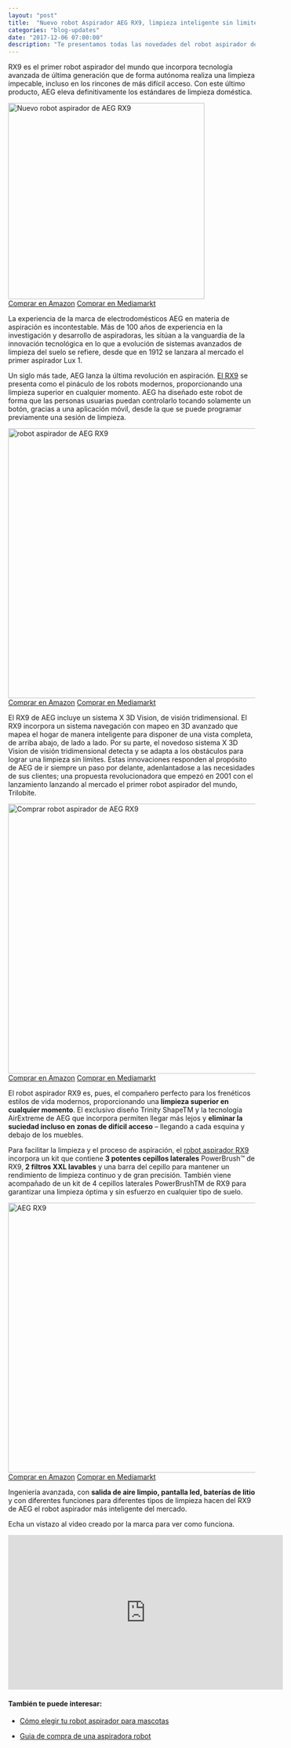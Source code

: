```yaml
---
layout: "post"
title:  "Nuevo robot Aspirador AEG RX9, limpieza inteligente sin limites"
categories: "blog-updates"
date: "2017-12-06 07:00:00"
description: "Te presentamos todas las novedades del robot aspirador de RX9 de AEG"
---
```


RX9 es el primer robot aspirador del mundo que incorpora tecnología avanzada de última generación que de forma autónoma realiza una limpieza impecable, incluso en los rincones de más difícil acceso. Con este último producto, AEG eleva definitivamente los estándares de limpieza doméstica.

<div class="text-center">
  <img src="{{ site.url }}/assets/img/aegrx9/170410_AEG_Osiris_rx9_X-3Dvision_3Q.jpg" width="400" height="auto" alt="Nuevo robot aspirador de AEG RX9">
</div>
<div class="text-center">
  <a class="button" href="https://www.amazon.es/AEG-RX9-aspirador-triangular-especial/dp/B0748LKTH1/ref=as_li_ss_tl?ie=UTF8&qid=1512385719&sr=8-1&keywords=rx9&linkCode=ll1&tag=lasaspirad-21&linkId=c5d9763fbf1ed25a693a0d35de9cf22c">Comprar en Amazon</a>
  <a class="button-ebay" href="https://tiendas.mediamarkt.es/p/robot-aspirador-aeg-rx9-1-ibm-azul-carga-1374761">Comprar en Mediamarkt</a>
</div>

La experiencia de la marca de electrodomésticos AEG en materia de aspiración es incontestable. Más de 100 años de experiencia en la investigación y desarrollo de aspiradoras, les sitúan a la vanguardia de la innovación tecnológica en lo que a evolución de sistemas avanzados de limpieza del suelo se refiere, desde que en 1912 se lanzara al mercado el primer aspirador Lux 1.

Un siglo más tade, AEG lanza la última revolución en aspiración. [El RX9](https://www.amazon.es/AEG-RX9-aspirador-triangular-especial/dp/B0748LKTH1/ref=as_li_ss_tl?ie=UTF8&qid=1512385719&sr=8-1&keywords=rx9&linkCode=ll1&tag=lasaspirad-21&linkId=c5d9763fbf1ed25a693a0d35de9cf22c) se presenta como el pináculo de los robots modernos, proporcionando una limpieza superior en cualquier momento. AEG ha diseñado este robot de forma que las personas usuarias puedan controlarlo tocando solamente un botón, gracias a una aplicación móvil, desde la que se puede programar previamente una sesión de limpieza.

<div class="text-center">
  <img src="{{ site.url }}/assets/img/aegrx9/170410_AEG_Osiris_rx9_X-3Dvision_MobileApp.jpg" width="550" height="auto" alt="robot aspirador de AEG RX9">
</div>
<div class="text-center">
  <a class="button" href="https://www.amazon.es/AEG-RX9-aspirador-triangular-especial/dp/B0748LKTH1/ref=as_li_ss_tl?ie=UTF8&qid=1512385719&sr=8-1&keywords=rx9&linkCode=ll1&tag=lasaspirad-21&linkId=c5d9763fbf1ed25a693a0d35de9cf22c">Comprar en Amazon</a>
  <a class="button-ebay" href="https://tiendas.mediamarkt.es/p/robot-aspirador-aeg-rx9-1-ibm-azul-carga-1374761">Comprar en Mediamarkt</a>
</div>

El RX9 de AEG incluye un sistema X 3D Vision, de visión tridimensional. El RX9 incorpora un sistema navegación con mapeo en 3D avanzado que mapea el hogar de manera inteligente para disponer de una vista completa, de arriba abajo, de lado a lado. Por su parte, el novedoso sistema X 3D Vision de visión tridimensional detecta y se adapta a los obstáculos para lograr una limpieza sin límites.
Estas innovaciones responden al propósito de AEG de ir siempre un paso por delante, adenlantadose a las necesidades de sus clientes; una propuesta revolucionadora que empezó en 2001 con el lanzamiento lanzando al mercado el primer robot aspirador del mundo, Trilobite.

<div class="text-center">
  <img src="{{ site.url }}/assets/img/aegrx9/170410_AEG_Osiris_rx9_X-3Dvision_Mapping.jpg" width="550" height="auto" alt="Comprar robot aspirador de AEG RX9">
</div>
<div class="text-center">
  <a class="button" href="https://www.amazon.es/AEG-RX9-aspirador-triangular-especial/dp/B0748LKTH1/ref=as_li_ss_tl?ie=UTF8&qid=1512385719&sr=8-1&keywords=rx9&linkCode=ll1&tag=lasaspirad-21&linkId=c5d9763fbf1ed25a693a0d35de9cf22c">Comprar en Amazon</a>
  <a class="button-ebay" href="https://tiendas.mediamarkt.es/p/robot-aspirador-aeg-rx9-1-ibm-azul-carga-1374761">Comprar en Mediamarkt</a>
</div>

El robot aspirador RX9 es, pues, el compañero perfecto para los frenéticos estilos de vida modernos, proporcionando una **limpieza superior en cualquier momento**. El exclusivo diseño Trinity ShapeTM y la tecnología AirExtreme de AEG que incorpora permiten llegar más lejos y **eliminar la suciedad incluso en zonas de difícil acceso** – llegando a cada esquina y debajo de los muebles.

Para facilitar la limpieza y el proceso de aspiración, el [robot aspirador RX9](https://www.amazon.es/AEG-RX9-aspirador-triangular-especial/dp/B0748LKTH1/ref=as_li_ss_tl?ie=UTF8&qid=1512385719&sr=8-1&keywords=rx9&linkCode=ll1&tag=lasaspirad-21&linkId=c5d9763fbf1ed25a693a0d35de9cf22c) incorpora un kit que contiene **3 potentes cepillos laterales** PowerBrush™ de RX9, **2 filtros XXL lavables** y una barra del cepillo para mantener un rendimiento de limpieza continuo y de gran precisión. También viene acompañado de un kit de 4 cepillos laterales PowerBrushTM de RX9 para garantizar una limpieza óptima y sin esfuerzo en cualquier tipo de suelo.

<div class="text-center">
  <img src="{{ site.url }}/assets/img/aegrx9/170410_AEG_Osiris_rx9_X-3Dvision_Corner.jpg" width="550" height="auto" alt="AEG RX9">
</div>
<div class="text-center">
  <a class="button" href="https://www.amazon.es/AEG-RX9-aspirador-triangular-especial/dp/B0748LKTH1/ref=as_li_ss_tl?ie=UTF8&qid=1512385719&sr=8-1&keywords=rx9&linkCode=ll1&tag=lasaspirad-21&linkId=c5d9763fbf1ed25a693a0d35de9cf22c">Comprar en Amazon</a>
  <a class="button-ebay" href="https://tiendas.mediamarkt.es/p/robot-aspirador-aeg-rx9-1-ibm-azul-carga-1374761">Comprar en Mediamarkt</a>
</div>

Ingeniería avanzada, con **salida de aire limpio, pantalla led, baterías de litio** y con diferentes funciones para diferentes tipos de limpieza hacen del RX9 de AEG el robot aspirador más inteligente del mercado.

Echa un vistazo al video creado por la marca para ver como funciona.

<div class="flex-video">
  <iframe width="560" height="315" src="https://www.youtube.com/watch?v=O1TPigDxK3c" frameborder="0" allowfullscreen></iframe>
</div>

#### También te puede interesar:

- [Cómo elegir tu robot aspirador para mascotas](http://www.lasaspiradoras.com/blog-updates/2017/02/05/como-elegir-tu-robot-aspirador-para-mascotas.html)

- [Guia de compra de una aspiradora robot](http://www.lasaspiradoras.com/blog-updates/2016/12/23/Guia-de-compra-de-una-aspiradora-robot.html)
